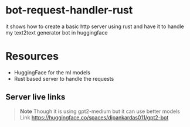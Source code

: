 # bot-request-handler-rust
it shows how to create a basic http server using rust and have it to handle my text2text generator bot in huggingface

# Resources
- HuggingFace for the ml models
- Rust based server to handle the requests
## Server live links

> **Note**
Though it is using gpt2-medium but it can use better models
Link https://huggingface.co/spaces/dipankardas011/gpt2-bot
